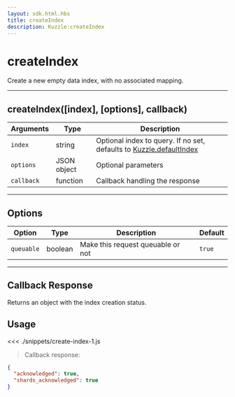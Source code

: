 ```yaml
---
layout: sdk.html.hbs
title: createIndex
description: Kuzzle:createIndex
---
```


# createIndex

Create a new empty data index, with no associated mapping.

---

## createIndex([index], [options], callback)

| Arguments  | Type        | Description                                                                                                   |
| ---------- | ----------- | ------------------------------------------------------------------------------------------------------------- |
| `index`    | string      | Optional index to query. If no set, defaults to [Kuzzle.defaultIndex](/sdk-reference/js/5/kuzzle/#properties) |
| `options`  | JSON object | Optional parameters                                                                                           |
| `callback` | function    | Callback handling the response                                                                                |

---

## Options

| Option     | Type    | Description                       | Default |
| ---------- | ------- | --------------------------------- | ------- |
| `queuable` | boolean | Make this request queuable or not | `true`  |

---

## Callback Response

Returns an object with the index creation status.

## Usage

<<< ./snippets/create-index-1.js

> Callback response:

```json
{
  "acknowledged": true,
  "shards_acknowledged": true
}
```
